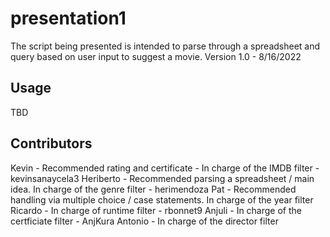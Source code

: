 # presentation1

The script being presented is intended to parse through a spreadsheet and query based on user input to suggest a movie.
Version 1.0 - 8/16/2022


## Usage

TBD

## Contributors

  Kevin - Recommended rating and certificate - In charge of the IMDB filter - kevinsanaycela3
  Heriberto - Recommended parsing a spreadsheet / main idea. In charge of the genre filter - herimendoza
  Pat - Recommended handling via multiple choice / case statements. In charge of the year filter
  Ricardo - In charge of runtime filter - rbonnet9
  Anjuli -  In charge of the certficiate filter - AnjKura
  Antonio - In charge of the director filter
